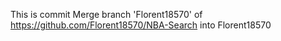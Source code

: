 This is commit Merge branch 'Florent18570' of https://github.com/Florent18570/NBA-Search into Florent18570